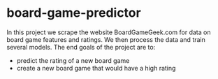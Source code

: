 # board-game-predictor

In this project we scrape the website BoardGameGeek.com for data on board game features and ratings. We then process the data and train several models. The end goals of the project are to:

 - predict the rating of a new board game
 - create a new board game that would have a high rating



